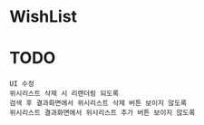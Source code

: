 # WishList

# TODO

```
UI 수정
위시리스트 삭제 시 리랜더링 되도록
검색 후 결과화면에서 위시리스트 삭제 버튼 보이지 않도록
위시리스트 결과화면에서 위시리스트 추가 버튼 보이지 않도록 
```


